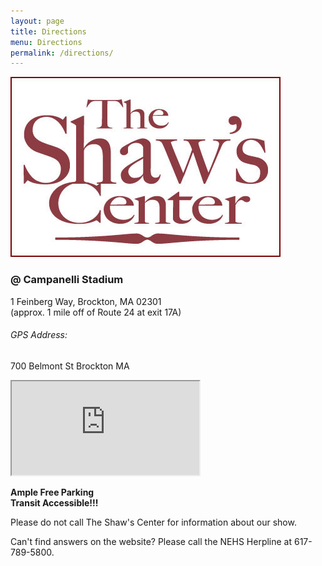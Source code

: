 ```yaml
---
layout: page
title: Directions
menu: Directions
permalink: /directions/
---
```



![Shaw's Center Logo](/assets/the_shaws_logo.jpg)

### @ Campanelli Stadium  
 1 Feinberg Way, Brockton, MA  02301  
 (approx. 1 mile off of Route 24 at exit 17A)
 
###### GPS Address:
700 Belmont St Brockton MA

 <iframe src="https://maps.google.com/maps?f=q&amp;source=s_q&amp;hl=en&amp;geocode=&amp;q=The+Shaw's+Center&amp;aq=&amp;sll=42.070379,-71.042416&amp;sspn=0.106657,0.264187&amp;ie=UTF8&amp;hq=The+Shaw's+Center&amp;hnear=&amp;t=m&amp;z=12&amp;iwloc=A&amp;output=embed"></iframe>
 

**Ample Free Parking**  
**Transit Accessible!!!**
 
Please do not call The Shaw's Center for information about our show. 


Can't find answers on the website? Please call the NEHS Herpline at 617-789-5800.
